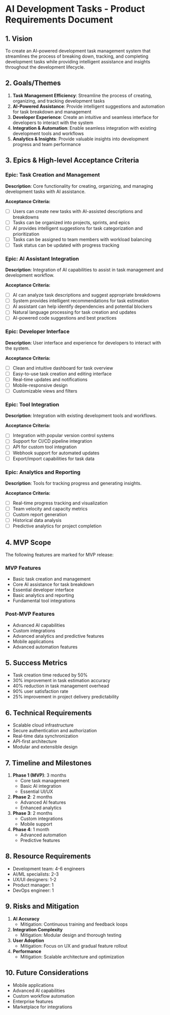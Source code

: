 # AI Development Tasks - Product Requirements Document

## 1. Vision
To create an AI-powered development task management system that streamlines the process of breaking down, tracking, and completing development tasks while providing intelligent assistance and insights throughout the development lifecycle.

## 2. Goals/Themes
1. **Task Management Efficiency**: Streamline the process of creating, organizing, and tracking development tasks
2. **AI-Powered Assistance**: Provide intelligent suggestions and automation for task breakdown and management
3. **Developer Experience**: Create an intuitive and seamless interface for developers to interact with the system
4. **Integration & Automation**: Enable seamless integration with existing development tools and workflows
5. **Analytics & Insights**: Provide valuable insights into development progress and team performance

## 3. Epics & High-level Acceptance Criteria

### Epic: Task Creation and Management
**Description**: Core functionality for creating, organizing, and managing development tasks with AI assistance.

**Acceptance Criteria:**
- [ ] Users can create new tasks with AI-assisted descriptions and breakdowns
- [ ] Tasks can be organized into projects, sprints, and epics
- [ ] AI provides intelligent suggestions for task categorization and prioritization
- [ ] Tasks can be assigned to team members with workload balancing
- [ ] Task status can be updated with progress tracking

### Epic: AI Assistant Integration
**Description**: Integration of AI capabilities to assist in task management and development workflow.

**Acceptance Criteria:**
- [ ] AI can analyze task descriptions and suggest appropriate breakdowns
- [ ] System provides intelligent recommendations for task estimation
- [ ] AI assistant can help identify dependencies and potential blockers
- [ ] Natural language processing for task creation and updates
- [ ] AI-powered code suggestions and best practices

### Epic: Developer Interface
**Description**: User interface and experience for developers to interact with the system.

**Acceptance Criteria:**
- [ ] Clean and intuitive dashboard for task overview
- [ ] Easy-to-use task creation and editing interface
- [ ] Real-time updates and notifications
- [ ] Mobile-responsive design
- [ ] Customizable views and filters

### Epic: Tool Integration
**Description**: Integration with existing development tools and workflows.

**Acceptance Criteria:**
- [ ] Integration with popular version control systems
- [ ] Support for CI/CD pipeline integration
- [ ] API for custom tool integration
- [ ] Webhook support for automated updates
- [ ] Export/import capabilities for task data

### Epic: Analytics and Reporting
**Description**: Tools for tracking progress and generating insights.

**Acceptance Criteria:**
- [ ] Real-time progress tracking and visualization
- [ ] Team velocity and capacity metrics
- [ ] Custom report generation
- [ ] Historical data analysis
- [ ] Predictive analytics for project completion

## 4. MVP Scope
The following features are marked for MVP release:

### MVP Features
- Basic task creation and management
- Core AI assistance for task breakdown
- Essential developer interface
- Basic analytics and reporting
- Fundamental tool integrations

### Post-MVP Features
- Advanced AI capabilities
- Custom integrations
- Advanced analytics and predictive features
- Mobile applications
- Advanced automation features

## 5. Success Metrics
- Task creation time reduced by 50%
- 30% improvement in task estimation accuracy
- 40% reduction in task management overhead
- 90% user satisfaction rate
- 25% improvement in project delivery predictability

## 6. Technical Requirements
- Scalable cloud infrastructure
- Secure authentication and authorization
- Real-time data synchronization
- API-first architecture
- Modular and extensible design

## 7. Timeline and Milestones
1. **Phase 1 (MVP)**: 3 months
   - Core task management
   - Basic AI integration
   - Essential UI/UX
2. **Phase 2**: 2 months
   - Advanced AI features
   - Enhanced analytics
3. **Phase 3**: 2 months
   - Custom integrations
   - Mobile support
4. **Phase 4**: 1 month
   - Advanced automation
   - Predictive features

## 8. Resource Requirements
- Development team: 4-6 engineers
- AI/ML specialists: 2-3
- UX/UI designers: 1-2
- Product manager: 1
- DevOps engineer: 1

## 9. Risks and Mitigation
1. **AI Accuracy**
   - Mitigation: Continuous training and feedback loops
2. **Integration Complexity**
   - Mitigation: Modular design and thorough testing
3. **User Adoption**
   - Mitigation: Focus on UX and gradual feature rollout
4. **Performance**
   - Mitigation: Scalable architecture and optimization

## 10. Future Considerations
- Mobile applications
- Advanced AI capabilities
- Custom workflow automation
- Enterprise features
- Marketplace for integrations 